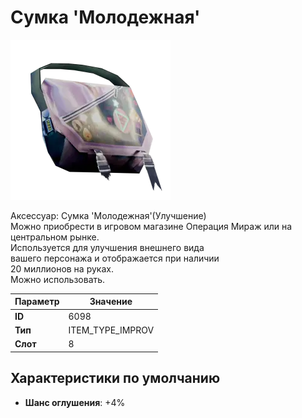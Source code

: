 # Сумка 'Молодежная'

![Item Image](../img/6098.webp?raw=true)

Аксессуар: Сумка 'Молодежная'(Улучшение)<br>Можно приобрести в игровом магазине Операция Мираж или на центральном рынке.<br>Используется для улучшения внешнего вида<br>вашего персонажа и отображается при наличии<br>20 миллионов на руках.<br>Можно использовать.


| Параметр | Значение |
|----------|----------|
| **ID** | 6098 |
| **Тип** | ITEM_TYPE_IMPROV |
| **Слот** | 8 |

## Характеристики по умолчанию

- **Шанс оглушения**: +4%

